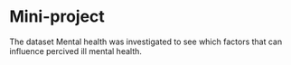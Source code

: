 # Mini-project
The dataset Mental health was investigated to see which factors that can influence percived ill mental health.
